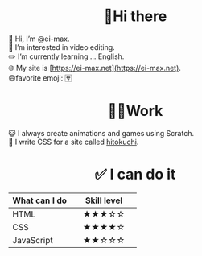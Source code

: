 
  
<h1 align=center>👋Hi there</h1>

 👋 Hi, I’m @ei-max. <br>
    👀 I’m interested in video editing. <br>
    ✏️ I’m currently learning ... English.<br>
    🌐 My site is [https://ei-max.net](https://ei-max.net). <br>
    😄favorite emoji: 🈂
    
<h1 align=center>🧑‍💻Work</h1>

😺 I always create animations and games using Scratch. <br>
🎈 I write CSS for a site called [hitokuchi](https://hitokuchi.f5.si). <br>

<h1 align=center>✅   I can do it</h1>

|What can I do|Skill level|
| ---------------- |----------------|
|HTML　|　★★★☆☆　|
|CSS　|　★★★★☆　|
|JavaScript　|　★★☆☆☆　|
